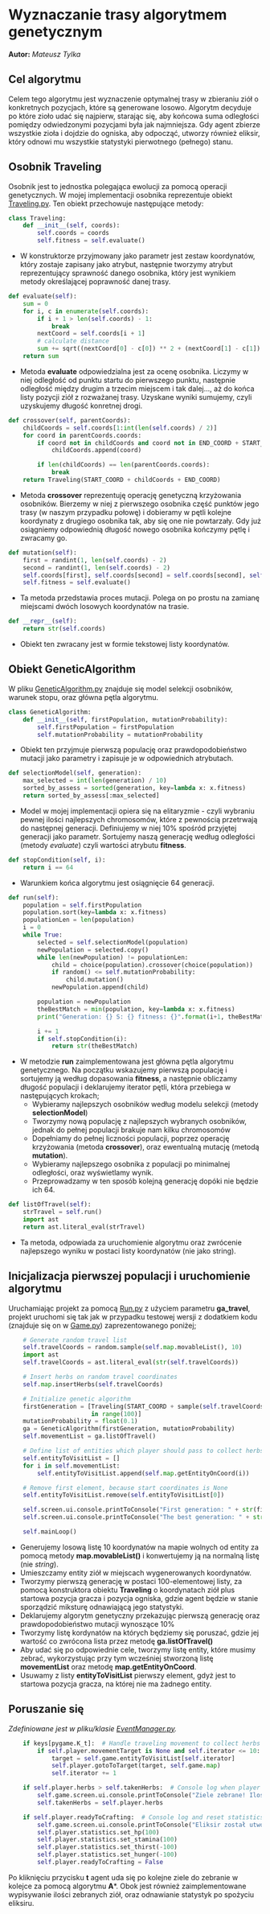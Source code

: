 # Wyznaczanie trasy algorytmem genetycznym
**Autor:** *Mateusz Tylka*  

## Cel algorytmu
Celem tego algorytmu jest wyznaczenie optymalnej trasy w zbieraniu ziół o konkretnych pozycjach, które
są generowane losowo. Algorytm decyduje po które zioło udać się najpierw, starając się, aby końcowa suma odległości
pomiędzy odwiedzonymi pozycjami była jak najmniejsza. Gdy agent zbierze wszystkie zioła i dojdzie do ogniska, aby
odpocząć, utworzy również eliksir, który odnowi mu wszystkie statystyki pierwotnego (pełnego) stanu.

## Osobnik Traveling
Osobnik jest to jednostka polegająca ewolucji za pomocą operacji genetycznych. 
W mojej implementacji osobnika reprezentuje obiekt [Traveling.py](https://git.wmi.amu.edu.pl/s444409/DSZI_Survival/src/wirus_dev/src/AI/GaTravelingForHerbs/Traveling.py). Ten obiekt przechowuje następujące metody:

```python
class Traveling:
    def __init__(self, coords):
        self.coords = coords
        self.fitness = self.evaluate()
```
* W konstruktorze przyjmowany jako parametr jest zestaw koordynatów, który zostaje zapisany jako atrybut, 
następnie tworzymy atrybut reprezentujący sprawność danego osobnika, który jest wynikiem metody określającej
poprawność danej trasy.

```python
def evaluate(self):
    sum = 0
    for i, c in enumerate(self.coords):
        if i + 1 > len(self.coords) - 1:
            break
        nextCoord = self.coords[i + 1]
        # calculate distance
        sum += sqrt((nextCoord[0] - c[0]) ** 2 + (nextCoord[1] - c[1]) ** 2)
    return sum
```
* Metoda **evaluate** odpowiedzialna jest za ocenę osobnika. Liczymy w niej odległość od punktu startu do
pierwszego punktu, następnie odległość między drugim a trzecim miejscem i tak dalej..., aż do końca listy pozycji
ziół z rozważanej trasy. Uzyskane wyniki sumujemy, czyli uzyskujemy długość konretnej drogi.

```python
def crossover(self, parentCoords):
    childCoords = self.coords[1:int(len(self.coords) / 2)]
    for coord in parentCoords.coords:
        if coord not in childCoords and coord not in END_COORD + START_COORD:
            childCoords.append(coord)

        if len(childCoords) == len(parentCoords.coords):
            break
    return Traveling(START_COORD + childCoords + END_COORD)
```
* Metoda **crossover** reprezentuję operację genetyczną krzyżowania osobników. Bierzemy w niej z pierwszego osobnika
część punktów jego trasy (w naszym przypadku połowę) i dobieramy w pętli kolejne koordynaty z drugiego osobnika
tak, aby się one nie powtarzały. Gdy już osiągniemy odpowiednią długość nowego osobnika kończymy pętlę i zwracamy go.

```python
def mutation(self):
    first = randint(1, len(self.coords) - 2)
    second = randint(1, len(self.coords) - 2)
    self.coords[first], self.coords[second] = self.coords[second], self.coords[first]
    self.fitness = self.evaluate()
```
* Ta metoda przedstawia proces mutacji. Polega on po prostu na zamianę miejscami dwóch losowych koordynatów
na trasie.

```python
def __repr__(self):
    return str(self.coords)
```
* Obiekt ten zwracany jest w formie tekstowej listy koordynatów.

## Obiekt GeneticAlgorithm
W pliku [GeneticAlgorithm.py](https://git.wmi.amu.edu.pl/s444409/DSZI_Survival/src/wirus_dev/src/AI/GaTravelingForHerbs/GeneticAlgorithm.py) znajduje się model selekcji osobników, warunek stopu, oraz główna pętla
algorytmu.

```python
class GeneticAlgorithm:
    def __init__(self, firstPopulation, mutationProbability):
        self.firstPopulation = firstPopulation
        self.mutationProbability = mutationProbability
```
* Obiekt ten przyjmuje pierwszą populację oraz prawdopodobieństwo mutacji jako parametry i zapisuje je
w odpowiednich atrybutach.

```python
def selectionModel(self, generation):
    max_selected = int(len(generation) / 10)
    sorted_by_assess = sorted(generation, key=lambda x: x.fitness)
    return sorted_by_assess[:max_selected]
```

* Model w mojej implementacji opiera się na elitaryzmie - czyli wybraniu pewnej ilości najlepszych chromosomów,
które z pewnością przetrwają do następnej generacji. Definiujemy w niej 10% spośród przyjętej generacji jako parametr.
Sortujemy naszą generację według odległości (metody *evaluate*) czyli wartości atrybutu **fitness**.

```python
def stopCondition(self, i):
    return i == 64
```

* Warunkiem końca algorytmu jest osiągnięcie 64 generacji.

```python
def run(self):
    population = self.firstPopulation
    population.sort(key=lambda x: x.fitness)
    populationLen = len(population)
    i = 0
    while True:
        selected = self.selectionModel(population)
        newPopulation = selected.copy()
        while len(newPopulation) != populationLen:
            child = choice(population).crossover(choice(population))
            if random() <= self.mutationProbability:
                child.mutation()
            newPopulation.append(child)

        population = newPopulation
        theBestMatch = min(population, key=lambda x: x.fitness)
        print("Generation: {} S: {} fitness: {}".format(i+1, theBestMatch, theBestMatch.fitness))

        i += 1
        if self.stopCondition(i):
            return str(theBestMatch)
```
* W metodzie **run** zaimplementowana jest główna pętla algorytmu
genetycznego. Na początku wskazujemy pierwszą populację i sortujemy ją według dopasowania **fitness**,
a następnie obliczamy długość populacji i deklarujemy iterator pętli, która przebiega w następujących krokach;
    * Wybieramy najlepszych osobników według modelu selekcji (metody **selectionModel**)
    * Tworzymy nową populację z najlepszych wybranych osobników, jednak do pełnej populacji brakuje nam kilku chromosomów
    * Dopełniamy do pełnej liczności populacji, poprzez operację krzyżowania (metoda **crossover**), oraz
    ewentualną mutację (metodą **mutation**).
    * Wybieramy najlepszego osobnika z populacji po minimalnej odległości, oraz wyświetlamy wynik.
    * Przeprowadzamy w ten sposób kolejną generację dopóki nie będzie ich 64.
    
```python
def listOfTravel(self):
    strTravel = self.run()
    import ast
    return ast.literal_eval(strTravel)
```

* Ta metoda, odpowiada za uruchomienie algorytmu oraz zwrócenie najlepszego wyniku w postaci listy koordynatów
(nie jako string).

## Inicjalizacja pierwszej populacji i uruchomienie algorytmu

Uruchamiając projekt za pomocą [Run.py](https://git.wmi.amu.edu.pl/s444409/DSZI_Survival/src/wirus_dev/Run.py) z użyciem parametru **ga_travel**, projekt uruchomi się tak jak w przypadku
testowej wersji z dodatkiem kodu (znajduje się on w [Game.py](https://git.wmi.amu.edu.pl/s444409/DSZI_Survival/src/wirus_dev/src/game/Game.py)) zaprezentowanego poniżej;

```python
    # Generate random travel list
    self.travelCoords = random.sample(self.map.movableList(), 10)
    import ast
    self.travelCoords = ast.literal_eval(str(self.travelCoords))

    # Insert herbs on random travel coordinates
    self.map.insertHerbs(self.travelCoords)

    # Initialize genetic algorithm
    firstGeneration = [Traveling(START_COORD + sample(self.travelCoords, len(self.travelCoords)) + END_COORD) for _
                       in range(100)]
    mutationProbability = float(0.1)
    ga = GeneticAlgorithm(firstGeneration, mutationProbability)
    self.movementList = ga.listOfTravel()

    # Define list of entities which player should pass to collect herbs
    self.entityToVisitList = []
    for i in self.movementList:
        self.entityToVisitList.append(self.map.getEntityOnCoord(i))

    # Remove first element, because start coordinates is None
    self.entityToVisitList.remove(self.entityToVisitList[0])

    self.screen.ui.console.printToConsole("First generation: " + str(firstGeneration[0]))
    self.screen.ui.console.printToConsole("The best generation: " + str(self.entityToVisitList))

    self.mainLoop()
```

* Generujemy losową listę 10 koordynatów na mapie wolnych od entity za pomocą metody **map.movableList()** i konwertujemy
ją na normalną listę (nie *string*). 
* Umieszczamy entity ziół w miejscach wygenerowanych koordynatów.
* Tworzymy pierwszą generację w postaci 100-elementowej listy, za pomocą konstruktora obiektu **Traveling** o koordynatach ziół plus startowa pozycja gracza
i pozycja ogniska, gdzie agent będzie w stanie sporządzić miksturę odnawiającą jego statystyki.
* Deklarujemy algorytm genetyczny przekazując pierwszą generację oraz prawdopodobieństwo mutacji wynoszące 10%
* Tworzymy listę kordynatów na których będziemy się poruszać, gdzie jej wartość co zwrócona lista przez
metodę **ga.listOfTravel()**
* Aby udać się po odpowiednie cele, tworzymy listę entity, które musimy zebrać, wykorzystując przy tym
wcześniej stworzoną listę **movementList** oraz metodę **map.getEntityOnCoord**.
* Usuwamy z listy **entityToVisitList** pierwszy element, gdyż jest to startowa pozycja gracza, na której nie
ma żadnego entity.

## Poruszanie się
*Zdefiniowane jest w pliku/klasie [EventManager.py](https://git.wmi.amu.edu.pl/s444409/DSZI_Survival/src/wirus_dev/src/game/EventManager.py).*

```python
    if keys[pygame.K_t]:  # Handle traveling movement to collect herbs
        if self.player.movementTarget is None and self.iterator <= 10:
            target = self.game.entityToVisitList[self.iterator]
            self.player.gotoToTarget(target, self.game.map)
            self.iterator += 1

    if self.player.herbs > self.takenHerbs:  # Console log when player collect herb
        self.game.screen.ui.console.printToConsole("Ziele zebrane! Ilość: " + str(self.player.herbs))
        self.takenHerbs = self.player.herbs

    if self.player.readyToCrafting:  # Console log and reset statistics because of collect all herbs
        self.game.screen.ui.console.printToConsole("Eliksir został utworzony i spożyty!")
        self.player.statistics.set_hp(100)
        self.player.statistics.set_stamina(100)
        self.player.statistics.set_thirst(-100)
        self.player.statistics.set_hunger(-100)
        self.player.readyToCrafting = False
```
Po kliknięciu przycisku **t** agent uda się po kolejne ziele do zebranie w
kolejce za pomocą algorytmu **A***. Obok jest również zaimplementowane wypisywanie ilości zebranych ziół,
oraz odnawianie statystyk po spożyciu eliksiru.
